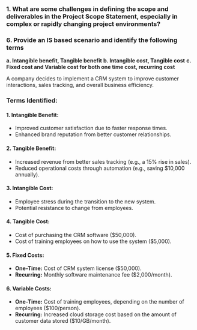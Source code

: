 ### 1. What are some challenges in defining the scope and deliverables in the Project Scope Statement, especially in complex or rapidly changing project environments?



### 6. Provide an IS based scenario and identify the following terms
**a. Intangible benefit, Tangible benefit**
**b. Intangible cost, Tangible cost**
**c. Fixed cost and Variable cost for both one time cost, recurring cost**


A company decides to implement a CRM system to improve customer interactions, sales tracking, and overall business efficiency.  

### **Terms Identified:**  

#### **1. Intangible Benefit:**  
   - Improved customer satisfaction due to faster response times.  
   - Enhanced brand reputation from better customer relationships.  

#### **2. Tangible Benefit:**  
   - Increased revenue from better sales tracking (e.g., a 15% rise in sales).  
   - Reduced operational costs through automation (e.g., saving $10,000 annually).  

#### **3. Intangible Cost:**  
   - Employee stress during the transition to the new system.  
   - Potential resistance to change from employees.  

#### **4. Tangible Cost:**  
   - Cost of purchasing the CRM software ($50,000).  
   - Cost of training employees on how to use the system ($5,000).  

#### **5. Fixed Costs:**  
   - **One-Time:** Cost of CRM system license ($50,000).  
   - **Recurring:** Monthly software maintenance fee ($2,000/month).  

#### **6. Variable Costs:**  
   - **One-Time:** Cost of training employees, depending on the number of employees ($100/person).  
   - **Recurring:** Increased cloud storage cost based on the amount of customer data stored ($10/GB/month).  

